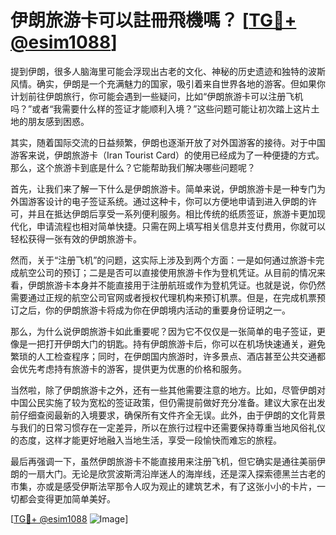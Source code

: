 # 伊朗旅游卡可以註冊飛機嗎？ [[TG💪+ @esim1088](https://t.me/s/esim1088)]

提到伊朗，很多人脑海里可能会浮现出古老的文化、神秘的历史遗迹和独特的波斯风情。确实，伊朗是一个充满魅力的国家，吸引着来自世界各地的游客。但如果你计划前往伊朗旅行，你可能会遇到一些疑问，比如“伊朗旅游卡可以注册飞机吗？”或者“我需要什么样的签证才能顺利入境？”这些问题可能让初次踏上这片土地的朋友感到困惑。

其实，随着国际交流的日益频繁，伊朗也逐渐开放了对外国游客的接待。对于中国游客来说，伊朗旅游卡（Iran Tourist Card）的使用已经成为了一种便捷的方式。那么，这个旅游卡到底是什么？它能帮助我们解决哪些问题呢？

首先，让我们来了解一下什么是伊朗旅游卡。简单来说，伊朗旅游卡是一种专门为外国游客设计的电子签证系统。通过这种卡，你可以方便地申请到进入伊朗的许可，并且在抵达伊朗后享受一系列便利服务。相比传统的纸质签证，旅游卡更加现代化，申请流程也相对简单快捷。只需在网上填写相关信息并支付费用，你就可以轻松获得一张有效的伊朗旅游卡。

然而，关于“注册飞机”的问题，这实际上涉及到两个方面：一是如何通过旅游卡完成航空公司的预订；二是是否可以直接使用旅游卡作为登机凭证。从目前的情况来看，伊朗旅游卡本身并不能直接用于注册航班或作为登机凭证。也就是说，你仍然需要通过正规的航空公司官网或者授权代理机构来预订机票。但是，在完成机票预订之后，你的伊朗旅游卡将成为你在伊朗境内活动的重要身份证明之一。

那么，为什么说伊朗旅游卡如此重要呢？因为它不仅仅是一张简单的电子签证，更像是一把打开伊朗大门的钥匙。持有伊朗旅游卡后，你可以在机场快速通关，避免繁琐的人工检查程序；同时，在伊朗国内旅游时，许多景点、酒店甚至公共交通都会优先考虑持有旅游卡的游客，提供更为优惠的价格和服务。

当然啦，除了伊朗旅游卡之外，还有一些其他需要注意的地方。比如，尽管伊朗对中国公民实施了较为宽松的签证政策，但仍需提前做好充分准备。建议大家在出发前仔细查阅最新的入境要求，确保所有文件齐全无误。此外，由于伊朗的文化背景与我们的日常习惯存在一定差异，所以在旅行过程中还需要保持尊重当地风俗礼仪的态度，这样才能更好地融入当地生活，享受一段愉快而难忘的旅程。

最后再强调一下，虽然伊朗旅游卡不能直接用来注册飞机，但它确实是通往美丽伊朗的一扇大门。无论是欣赏波斯湾沿岸迷人的海岸线，还是深入探索德黑兰古老的市集，亦或是感受伊斯法罕那令人叹为观止的建筑艺术，有了这张小小的卡片，一切都会变得更加简单美好。

[[TG💪+ @esim1088](https://t.me/s/esim1088) ![Image](https://i.postimg.cc/4NQfJmqS/Snipaste-2025-05-13-00-14-12.png)]